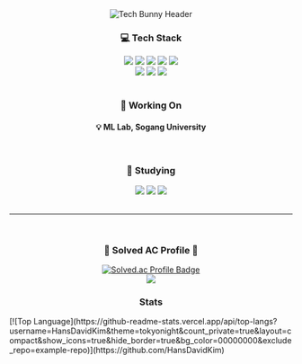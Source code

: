  
<div style="text-align: center;">
  <img src="https://capsule-render.vercel.app/api?type=slice&color=0:6DFFFD,100:0077FF&height=150&section=header&text=Tech%20Bunny🐰&fontSize=90&fontColor=C0F7FF" alt="Tech Bunny Header" />
</div>

<!--
**HansDavidKim/HansDavidKim** is a ✨ _special_ ✨ repository because its `README.md` (this file) appears on your GitHub profile.

Here are some ideas to get you started:

- 🔭 I’m currently working on ...
- 🌱 I’m currently learning ...
- 👯 I’m looking to collaborate on ...
- 🤔 I’m looking for help with ...
- 💬 Ask me about ...
- 📫 How to reach me: ...
- 😄 Pronouns: ...
- ⚡ Fun fact: ...
-->

<h3 align="center"> 💻 Tech Stack</h3>

<div align="center">
  <img src="https://img.shields.io/badge/-Pytorch-EE4C2C?logo=pytorch&logoColor=white">
  <img src="https://img.shields.io/badge/-Peft-FF5A5F?logo=fastapi&logoColor=white">
  <img src="https://img.shields.io/badge/-Scikit--learn-F7931E?logo=scikit-learn&logoColor=white">
  <img src="https://img.shields.io/badge/-NumPy-013243?logo=numpy&logoColor=white">
  <img src="https://img.shields.io/badge/-Pandas-150458?logo=pandas&logoColor=white">
  <br>
  <img src="https://img.shields.io/badge/-SvelteKit-FF3E00?logo=svelte&logoColor=white">
  <img src="https://img.shields.io/badge/-Flutter-02569B?logo=flutter&logoColor=white">
  <img src="https://img.shields.io/badge/-FastAPI-009688?logo=fastapi&logoColor=white"/>
</div>
<br>
<h3 align="center">🔭 Working On</h3>
<h4 align="center">💡 ML Lab, Sogang University</h4>
<br>
<h3 align="center">📖 Studying</h3>
<div align="center">
  <img src="https://img.shields.io/badge/-Django-092E20?logo=django&logoColor=white"/>
  <img src="https://img.shields.io/badge/-Docker-2496ED?logo=docker&logoColor=white"/>
  <img src="https://img.shields.io/badge/-SQL-4479A1?logo=postgresql&logoColor=white"/>
</div>
<br>
<hr/>
<br>
<h3 align="center">🎈 Solved AC Profile 🎈</h3>
<p align="center">
    <a href="https://solved.ac/eodnjs5498/">
        <img src="http://mazassumnida.wtf/api/v2/generate_badge?boj=eodnjs5498" alt="Solved.ac Profile Badge"/><br>
        <img src="http://mazandi.herokuapp.com/api?handle=eodnjs5498&theme=dark"/>
    </a>
</p>

<h3 align="center"> Stats </h3>
[![Top Language](https://github-readme-stats.vercel.app/api/top-langs?username=HansDavidKim&theme=tokyonight&count_private=true&layout=compact&show_icons=true&hide_border=true&bg_color=00000000&exclude_repo=example-repo)](https://github.com/HansDavidKim)
